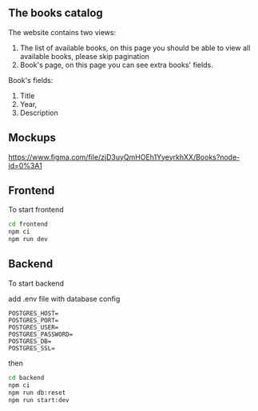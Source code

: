 ## The books catalog
The website contains two views:
1) The list of available books, on this page you should be able to view all available books, please skip pagination
2) Book's page, on this page you can see extra books' fields.

Book's fields:
1. Title
2. Year, 
3. Description

## Mockups
https://www.figma.com/file/zjD3uyQmHOEh1YyeyrkhXX/Books?node-id=0%3A1

## Frontend
To start frontend 
```bash
cd frontend
npm ci
npm run dev
```

## Backend
To start backend

add .env file with database config
```
POSTGRES_HOST=
POSTGRES_PORT=
POSTGRES_USER=
POSTGRES_PASSWORD=
POSTGRES_DB=
POSTGRES_SSL=
```
then 

```bash
cd backend
npm ci
npm run db:reset
npm run start:dev
```